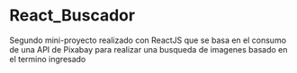 # React_Buscador
Segundo mini-proyecto realizado con ReactJS que se basa en el consumo de una API de Pixabay para realizar una busqueda de imagenes basado en el termino ingresado
